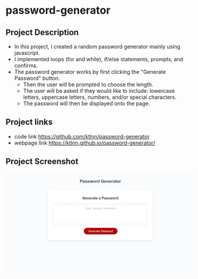 # password-generator

## Project Description 
- In this project, I created a random password generator mainly using javascript. 
- I implemented loops (for and while), if/else statements, prompts, and confirms. 
- The password generator works by first clicking the "Generate Password" button. 
    - Then the user will be prompted to choose the length.
    - The user will be asked if they would like to include: lowercase letters, uppercase letters, numbers, and/or special characters. 
    - The password will then be displayed onto the page. 

## Project links 
- code link https://github.com/ktlnn/password-generator
- webpage link https://ktlnn.github.io/password-generator/

## Project Screenshot 
![password-generator-screenshot](assets/images/password-generator-screenshot.png)